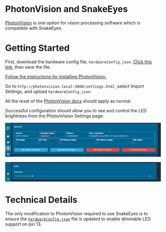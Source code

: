 # PhotonVision and SnakeEyes

[PhotonVision](https://photonvision.org) is one option for vision processing software which is compatible with SnakeEyes.

# Getting Started

First, download the hardware config file, `hardwareConfig.json`. [Click this link](https://raw.githubusercontent.com/PlayingWithFusion/SnakeEyesDocs/master/PhotonVision/hardwareConfig.json), then save the file.

[Follow the instructions for installing PhotonVision.](https://docs.photonvision.org/en/latest/docs/getting-started/installation/coprocessor-image.html#raspberry-pi-installation)

Go to `http://photonvision.local:5800/settings.html`, select Import Settings, and upload `hardwareConfig.json`.

All the reset of the [PhotonVision docs](https://docs.photonvision.org/en/latest/index.html) should apply as normal.

Successful configuration should allow you to see and control the LED brightness from the PhotonVision Settings page:

![hardware config](/img/pv_hwcfg.png)

![LED slider](/img/pv_leds.png)

# Technical Details

The only modification to PhotonVision required to use SnakeEyes is to ensure the [`hardwareConfig.json`](hardwareConfig.json) file is updated to enable dimmable LED support on pin 13.

